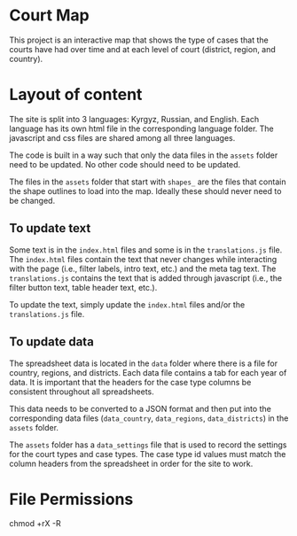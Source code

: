 # Court Map

This project is an interactive map that shows the type of cases that the courts have had over time and at each level of court (district, region, and country).

# Layout of content
The site is split into 3 languages: Kyrgyz, Russian, and English. Each language has its own html file in the corresponding language folder. The javascript and css files are shared among all three languages.

The code is built in a way such that only the data files in the `assets` folder need to be updated. No other code should need to be updated.

The files in the `assets` folder that start with `shapes_` are the files that contain the shape outlines to load into the map. Ideally these should never need to be changed.

## To update text
Some text is in the `index.html` files and some is in the `translations.js` file. The `index.html` files contain the text that never changes while interacting with the page (i.e., filter labels, intro text, etc.) and the meta tag text. The `translations.js` contains the text that is added through javascript (i.e., the filter button text, table header text, etc.).

To update the text, simply update the `index.html` files and/or the `translations.js` file.

## To update data
The spreadsheet data is located in the `data` folder where there is a file for country, regions, and districts. Each data file contains a tab for each year of data. It is important that the headers for the case type columns be consistent throughout all spreadsheets.

This data needs to be converted to a JSON format and then put into the corresponding data files (`data_country`, `data_regions`, `data_districts`) in the `assets` folder.

The `assets` folder has a `data_settings` file that is used to record the settings for the court types and case types. The case type id values must match the column headers from the spreadsheet in order for the site to work.


# File Permissions
chmod +rX -R
